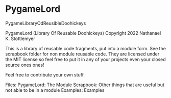 # PygameLord
 PygameLibraryOdReusibleDoohickeys
 
 PygameLord (Library Of Reusable Doohickeys)
Copyright 2022 Nathanael K. Stottlemyer

This is a library of reusable code fragments, put into a module form. 
See the scrapbook folder for non module reusable code.
They are licensed under the MIT license so feel free to put it in any of your projects even your closed source ones ones!

Feel free to contribute your own stuff.

Files:
PygameLord: The Module
Scrapbook: Other things that are useful but not able to be in a module
Examples: Examples
